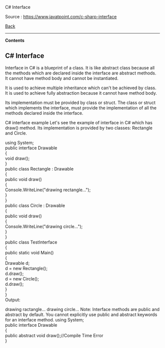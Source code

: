 C# Interface

Source : https://www.javatpoint.com/c-sharp-interface

[Back](readme.md)

---

**Contents**



## C# Interface

Interface in C# is a blueprint of a class. It is like abstract class because all the methods which are declared inside the interface are abstract methods. It cannot have method body and cannot be instantiated.

It is used to achieve multiple inheritance which can't be achieved by class. It is used to achieve fully abstraction because it cannot have method body.

Its implementation must be provided by class or struct. The class or struct which implements the interface, must provide the implementation of all the methods declared inside the interface.

C# interface example
Let's see the example of interface in C# which has draw() method. Its implementation is provided by two classes: Rectangle and Circle.

using System;  
public interface Drawable  
{  
    void draw();  
}  
public class Rectangle : Drawable  
{  
    public void draw()  
    {  
        Console.WriteLine("drawing rectangle...");  
    }  
}  
public class Circle : Drawable  
{  
    public void draw()  
    {  
        Console.WriteLine("drawing circle...");  
    }  
}  
public class TestInterface  
{  
    public static void Main()  
    {  
        Drawable d;  
        d = new Rectangle();  
        d.draw();  
        d = new Circle();  
        d.draw();  
    }  
}  
Output:

drawing ractangle...
drawing circle...
Note: Interface methods are public and abstract by default. You cannot explicitly use public and abstract keywords for an interface method.
using System;  
public interface Drawable  
{  
    public abstract void draw();//Compile Time Error  
}  